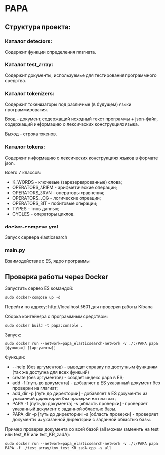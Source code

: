 # PAPA

## Структура проекта:

### Каталог detectors:
Содержит функции определения плагиата.

### Каталог test_array:
Содержит документы, используемые для тестирования программного средства.

### Каталог tokenizers:
Содержит токенизаторы под различные (в будущем) языки программирования.

Вход - документ, содержащий исходный текст программы + json-файл, содержащий информацию о лексических конструкциях языка.

Выход - строка токенов.

### Каталог tokens:
Содержит информацию о лексических конструкциях языков в формате json.

Всего 7 классов:
- K_WORDS - ключевые (зарезервированные) слова;
- OPERATORS_ARIFM - арифметические операции;
- OPERATORS_SRVN - операторы сравнения;
- OPERATORS_LOG - логические опреации;
- OPERATORS_BIT - побитовые операции;
- TYPES - типы данных;
- CYCLES - операторы циклов.

### docker-compose.yml
Запуск сервера elasticsearch

### main.py
Взаимодействие с ES, ядро программы

## Проверка работы через Docker

Запустить сервер ES командой:
```
sudo docker-compose up -d
```

Перейти по адресу: http://localhost:5601 для проверки работы Kibana

Сборка контейнера с программным средством:
```
sudo docker build -t papa:console .
```

Запуск:
```
sudo docker run --network=papa_elasticsearch-network -v ./:/PAPA papa [функция] [[аргументы]]
```

Функции:
- --help (без аргументов) - выводит справку по доступным функциям (так же доступна для всех функций)
- create (без аргументов) - создаёт индекс papa в ES;
- add -f [путь до документа] - добавляет в ES указанный документ без проверки на плагиат;
- add_dir -p [путь до директории] - добавляет в ES документы из указанной директории без проверки на плагиат;
- PAPA -f [путь до документа] -s [область проверки] - проверяет указанный документ с заданной областью базы.
- PAPA_dir -p [путь до директории] -s [область проверки] - проверяет документы из указанной директории с заданной областью базы.

Пример проверки документа со всей базой (all можем заменить на test или test_KR или test_KR_zadA):
```
sudo docker run --network=papa_elasticsearch-network -v ./:/PAPA papa PAPA -f ./test_array/knv_test_KR_zadA.cpp -s all
```
